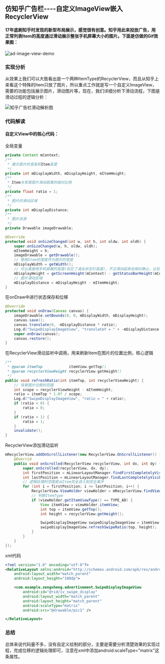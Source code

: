 ## 仿知乎广告栏----自定义ImageView嵌入RecyclerView

#### 17年底刷知乎时发现的新型布局展示，感觉很有创意。知乎用此来投放广告，用正常列表Item的高度通过滑动展示整张手机屏幕大小的图片。下面是仿做的Gif效果图：



![ad-image-view-demo](media/15208386184845/ad-image-view-demo.gif)


### 实现分析

从效果上我们可以大致看出是一个两种ItemType的RecyclerView，而且从知乎上来看这个特殊的Item只放了图片，所以重点工作就是写一个自定义ImageView，需要的功能包括展示图片，滑动图片等，现在，我们详细分析下滑动流程，下图是滑动过程的逻辑分析：

![知乎广告栏滑动解析图](media/15208386184845/%E7%9F%A5%E4%B9%8E%E5%B9%BF%E5%91%8A%E6%A0%8F%E6%BB%91%E5%8A%A8%E8%A7%A3%E6%9E%90%E5%9B%BE.png)



### 代码解读

#### 自定义View中的核心代码：

全局变量

```java
private Context mContext;
/**
 * 展示图片的宽高和Item高度
 */
private int mDisplayWidth, mDisplayHeight, mItemHeight;
/**
 * Item与背景图片滑动距离的相对比例
 */
private float ratio = 1;
/**
 * 图片的滑动区域
 */
private int mDisplayDistance;
/**
 * 图片资源
 */
private Drawable imageDrawable;
```

```java
@Override
protected void onSizeChanged(int w, int h, int oldw, int oldh) {
    super.onSizeChanged(w, h, oldw, oldh);
    mItemHeight = h;
    imageDrawable = getDrawable();
    // 使用Item的宽度作为图片的宽度
    mDisplayWidth = getWidth();
    // 可以直接用手机屏幕的高度(别忘了减去状态栏高度)，不过滑动起来会相对静止，比较生硬，可以稍微减少此值以添加相对滑动的感觉
    mDisplayHeight = getScreenHeight(mContext) - getStatusBarHeight(mContext) - 100;
    // 图片滑动区域
    mDisplayDistance = mDisplayHeight - mItemHeight;
}
```

在onDraw中进行状态保存和位移

```java
@Override
protected void onDraw(Canvas canvas) {
    imageDrawable.setBounds(0, 0, mDisplayWidth, mDisplayHeight);
    canvas.save();
    canvas.translate(0, -mDisplayDistance * ratio);
    Log.d("SwipeDisplayImageView", "translateY = " + -mDisplayDistance * ratio);
    super.onDraw(canvas);
    canvas.restore();
}
```

在RecyclerView滑动监听中调用，用来刷新Item在图片的位置比例，核心逻辑

```java
/**
 * @param itemTop            itemView.getTop()
 * @param recyclerViewHeight recyclerView.getHeight()
 */
public void refreshRatio(int itemTop, int recyclerViewHeight) {
    // 背景图片位移的范围
    int scope = recyclerViewHeight - mItemHeight;
    ratio = itemTop * 1.0f / scope;
    Log.d("SwipeDisplayImageView", "ratio = " + ratio);
    if (ratio < 0) {
        ratio = 0;
    }
    if (ratio > 1) {
        ratio = 1;
    }
    invalidate();
}
```

RecyclerView添加滑动监听

```java
mRecyclerView.addOnScrollListener(new RecyclerView.OnScrollListener() {
    @Overrid
    public void onScrolled(RecyclerView recyclerView, int dx, int dy) {
        super.onScrolled(recyclerView, dx, dy);
        int firstPosition = mLinearLayoutManager.findFirstCompletelyVisibleItemPosition();
        int lastPosition = mLinearLayoutManager.findLastCompletelyVisibleItemPosition();
        // 逻辑处理的范围是从Item完全进入到完全离开
        for (int i = firstPosition; i <= lastPosition; i++) {
            RecyclerView.ViewHolder viewHolder = mRecyclerView.findViewHolderForAdapterPosition(i);
            // 判断ItemType
            if (viewHolder.getItemViewType() == TYPE_AD) {
                View itemView = viewHolder.itemView;
                int top = itemView.getTop();
                int height = recyclerView.getHeight();

                SwipeDisplayImageView swipeDisplayImageView = itemView.findViewById(R.id.iv_swipe_display);
                swipeDisplayImageView.refreshSwipeRatio(top, height);
            }
        }
    }
});
```

xml代码

```xml
<?xml version="1.0" encoding="utf-8"?>
<RelativeLayout xmlns:android="http://schemas.android.com/apk/res/android"
    android:layout_width="match_parent"
    android:layout_height="180dp">

    <com.example.zengsheng.advertisement.SwipeDisplayImageView
        android:id="@+id/iv_swipe_display"
        android:layout_width="match_parent"
        android:layout_height="match_parent"
        android:scaleType="matrix"
        android:src="@drawable/pic1" />

</RelativeLayout>
```

### 总结
总体来说代码量不多，没有自定义绘制的部分，主要是需要分析清楚效果的实现过程，完成位移的逻辑处理即可，注意在xml中添加android:scaleType="matrix"这条属性。


